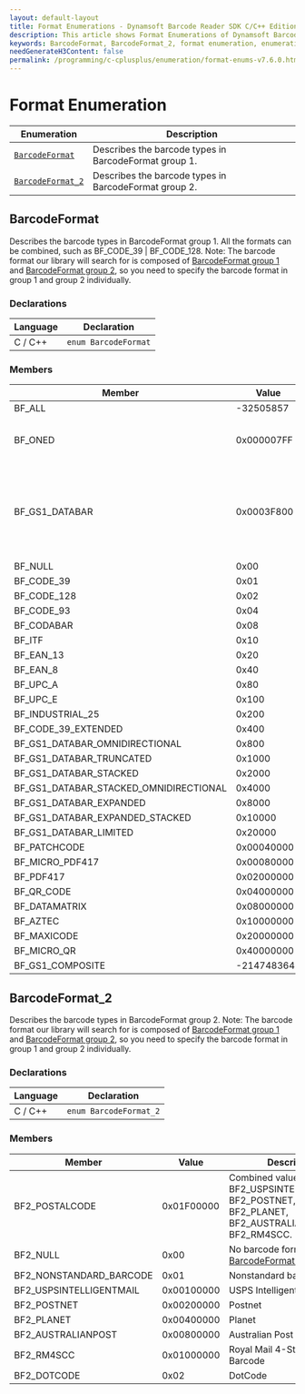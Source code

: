 ```yaml
---
layout: default-layout
title: Format Enumerations - Dynamsoft Barcode Reader SDK C/C++ Edition
description: This article shows Format Enumerations of Dynamsoft Barcode Reader.
keywords: BarcodeFormat, BarcodeFormat_2, format enumeration, enumeration
needGenerateH3Content: false
permalink: /programming/c-cplusplus/enumeration/format-enums-v7.6.0.html
---
```



# Format Enumeration

  | Enumeration | Description |
  |-------------|-------------|
  | [`BarcodeFormat`](#barcodeformat) | Describes the barcode types in BarcodeFormat group 1. |
  | [`BarcodeFormat_2`](#barcodeformat_2) | Describes the barcode types in BarcodeFormat group 2. |
  
## BarcodeFormat

Describes the barcode types in BarcodeFormat group 1. All the formats can be combined, such as BF_CODE_39 | BF_CODE_128. Note: The barcode format our library will search for is composed of [BarcodeFormat group 1](#barcodeformat) and [BarcodeFormat group 2](#barcodeformat_2), so you need to specify the barcode format in group 1 and group 2 individually.

### Declarations

| Language | Declaration |
| -------- | ----------- |
| C / C++ | `enum BarcodeFormat` |

### Members

| Member | Value | Description |
| --------------------------  | ----- | ----------- |
| BF_ALL | -32505857 | All supported formats in [BarcodeFormat group 1](#barcodeformat). |
| BF_ONED | 0x000007FF | Combined value of BF_CODABAR, BF_CODE_128, BF_CODE_39, BF_CODE_39_Extended, BF_CODE_93, BF_EAN_13, BF_EAN_8, INDUSTRIAL_25, BF_ITF, BF_UPC_A, BF_UPC_E. |
| BF_GS1_DATABAR | 0x0003F800 | Combined value of BF_GS1_DATABAR_OMNIDIRECTIONAL, BF_GS1_DATABAR_TRUNCATED, BF_GS1_DATABAR_STACKED, BF_GS1_DATABAR_STACKED_OMNIDIRECTIONAL, BF_GS1_DATABAR_EXPANDED, BF_GS1_DATABAR_EXPANDED_STACKED, BF_GS1_DATABAR_LIMITED. | 
| BF_NULL | 0x00 | No barcode format in [BarcodeFormat group 1](#barcodeformat). |
| BF_CODE_39 | 0x01 | Code 39 |
| BF_CODE_128 | 0x02 | Code 128 |
| BF_CODE_93 | 0x04 | Code 93 |
| BF_CODABAR | 0x08 | Codabar |
| BF_ITF  | 0x10 | ITF |
| BF_EAN_13 | 0x20 | EAN-13 |
| BF_EAN_8 | 0x40 | EAN-8 |
| BF_UPC_A | 0x80 | UPC-A |
| BF_UPC_E | 0x100 | UPC-E |
| BF_INDUSTRIAL_25 | 0x200 | Industrial 2 of 5 |
| BF_CODE_39_EXTENDED | 0x400 | Code 39 Extended |
| BF_GS1_DATABAR_OMNIDIRECTIONAL | 0x800 | GS1 Databar Omnidirectional |
| BF_GS1_DATABAR_TRUNCATED | 0x1000 | GS1 Databar Truncated |
| BF_GS1_DATABAR_STACKED | 0x2000 | GS1 Databar Stacked |
| BF_GS1_DATABAR_STACKED_OMNIDIRECTIONAL | 0x4000 | GS1 Databar Stacked Omnidirectional |
| BF_GS1_DATABAR_EXPANDED | 0x8000 | GS1 Databar Expanded |
| BF_GS1_DATABAR_EXPANDED_STACKED | 0x10000 | GS1 Databar Expanded Stacked |
| BF_GS1_DATABAR_LIMITED | 0x20000 | GS1 Databar Limited |
| BF_PATCHCODE | 0x00040000 | Patch code |
| BF_MICRO_PDF417 | 0x00080000 | Micro PDF417 |
| BF_PDF417 | 0x02000000 | PDF417 |
| BF_QR_CODE | 0x04000000 | QRCode |
| BF_DATAMATRIX | 0x08000000 | DataMatrix |
| BF_AZTEC | 0x10000000 | AZTEC |
| BF_MAXICODE | 0x20000000 | MAXICODE |
| BF_MICRO_QR | 0x40000000 | Micro QR Code |
| BF_GS1_COMPOSITE | -2147483648 | GS1 Composite Code |

## BarcodeFormat_2

Describes the barcode types in BarcodeFormat group 2. Note: The barcode format our library will search for is composed of [BarcodeFormat group 1](#barcodeformat) and [BarcodeFormat group 2](#barcodeformat_2), so you need to specify the barcode format in group 1 and group 2 individually.

### Declarations

| Language | Declaration |
| -------- | ----------- |
| C / C++ | `enum BarcodeFormat_2` |

### Members

| Member | Value | Description |
| --------------------------  | ----- | ----------- |
| BF2_POSTALCODE | 0x01F00000 | Combined value of BF2_USPSINTELLIGENTMAIL, BF2_POSTNET, BF2_PLANET, BF2_AUSTRALIANPOST, BF2_RM4SCC. |
| BF2_NULL | 0x00 | No barcode format in [BarcodeFormat group 2](#barcodeformat_2). |
| BF2_NONSTANDARD_BARCODE | 0x01 | Nonstandard barcode |
| BF2_USPSINTELLIGENTMAIL | 0x00100000 | USPS Intelligent Mail |
| BF2_POSTNET | 0x00200000 | Postnet |
| BF2_PLANET | 0x00400000 | Planet |
| BF2_AUSTRALIANPOST | 0x00800000 | Australian Post |
| BF2_RM4SCC | 0x01000000 | Royal Mail 4-State Customer Barcode |
| BF2_DOTCODE | 0x02 | DotCode |

